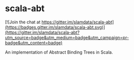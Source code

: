 # scala-abt

[![Join the chat at https://gitter.im/slamdata/scala-abt](https://badges.gitter.im/slamdata/scala-abt.svg)](https://gitter.im/slamdata/scala-abt?utm_source=badge&utm_medium=badge&utm_campaign=pr-badge&utm_content=badge)

An implementation of Abstract Binding Trees in Scala.
